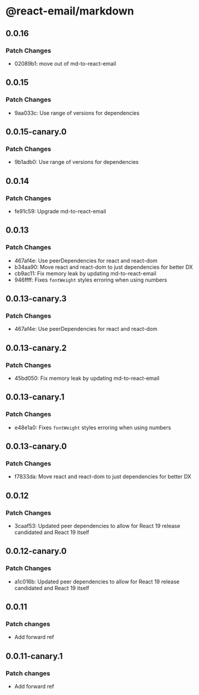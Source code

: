 # @react-email/markdown

## 0.0.16

### Patch Changes

- 02089b1: move out of md-to-react-email

## 0.0.15

### Patch Changes

- 9aa033c: Use range of versions for dependencies

## 0.0.15-canary.0

### Patch Changes

- 9b1adb0: Use range of versions for dependencies

## 0.0.14

### Patch Changes

- fe91c59: Upgrade md-to-react-email

## 0.0.13

### Patch Changes

- 467af4e: Use peerDependencies for react and react-dom
- b34aa90: Move react and react-dom to just dependencies for better DX
- cb9ac11: Fix memory leak by updating md-to-react-email
- 946ffff: Fixes `fontWeight` styles erroring when using numbers

## 0.0.13-canary.3

### Patch Changes

- 467af4e: Use peerDependencies for react and react-dom

## 0.0.13-canary.2

### Patch Changes

- 45bd050: Fix memory leak by updating md-to-react-email

## 0.0.13-canary.1

### Patch Changes

- e48e1a0: Fixes `fontWeight` styles erroring when using numbers

## 0.0.13-canary.0

### Patch Changes

- f7833da: Move react and react-dom to just dependencies for better DX

## 0.0.12

### Patch Changes

- 3caaf53: Updated peer dependencies to allow for React 19 release candidated and React 19 itself

## 0.0.12-canary.0

### Patch Changes

- a1c016b: Updated peer dependencies to allow for React 19 release candidated and React 19 itself

## 0.0.11

### Patch changes

- Add forward ref

## 0.0.11-canary.1

### Patch changes

- Add forward ref
